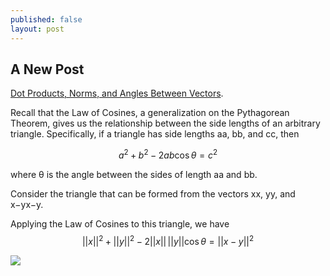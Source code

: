 ```yaml
---
published: false
layout: post
---
```

## A New Post

[Dot Products, Norms, and Angles Between Vectors](http://www.oxfordmathcenter.com/drupal7/node/168). 


Recall that the Law of Cosines, a generalization on the Pythagorean Theorem, gives us the relationship between the side lengths of an arbitrary triangle. Specifically, if a triangle has side lengths aa, bb, and cc, then

$$a^2 + b^2 - 2ab\cos \theta = c^2$$

where θ is the angle between the sides of length aa and bb.

Consider the triangle that can be formed from the vectors xx, yy, and x−yx−y.


Applying the Law of Cosines to this triangle, we have
$$||x||^2 +||y||^2 - 2||x|| \, ||y||\cos \theta = ||x-y||^2$$


![](http://www.oxfordmathcenter.com/images/notes/168-00.png)